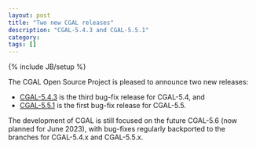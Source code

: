 ```yaml
---
layout: post
title: "Two new CGAL releases"
description: "CGAL-5.4.3 and CGAL-5.5.1"
category: 
tags: []
---
```

{% include JB/setup %}
<div markdown="1">

The CGAL Open Source Project is pleased to announce two new releases:

  * [CGAL-5.4.3](/2022/10/12/cgal5.4.3) is the third bug-fix release for CGAL-5.4, and
  * [CGAL-5.5.1](/2022/10/12/cgal551) is the first bug-fix release for CGAL-5.5.

The development of CGAL is still focused on the future CGAL-5.6 (now planned for June 2023), with bug-fixes regularly backported to the branches for CGAL-5.4.x and CGAL-5.5.x.

</div>
